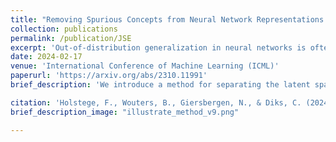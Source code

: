 ```yaml
---
title: "Removing Spurious Concepts from Neural Network Representations via Joint Subspace Estimation"
collection: publications
permalink: /publication/JSE
excerpt: 'Out-of-distribution generalization in neural networks is often hampered by spurious correlations. A common strategy is to mitigate this by removing spurious concepts from the neural network representation of the data. Existing concept-removal methods tend to be overzealous by inadvertently eliminating features associated with the main task of the model, thereby harming model performance. We propose an iterative algorithm that separates spurious from main-task concepts by jointly identifying two low-dimensional orthogonal subspaces in the neural network representation. We evaluate the algorithm on benchmark datasets for computer vision (Waterbirds, CelebA) and natural language processing (MultiNLI), and show that it outperforms existing concept removal methods'
date: 2024-02-17
venue: 'International Conference of Machine Learning (ICML)'
paperurl: 'https://arxiv.org/abs/2310.11991'
brief_description: 'We introduce a method for separating the latent space of neural networks into parts related to a spurious correlation and parts related to the task of interest.'

citation: 'Holstege, F., Wouters, B., Giersbergen, N., & Diks, C. (2024). Removing Spurious Concepts from Neural Network Representations via Joint Subspace Estimation. In Proceedings of the 41st International Conference on Machine Learning (pp. 18568–18610). PMLR.'
brief_description_image: "illustrate_method_v9.png"

---
```

